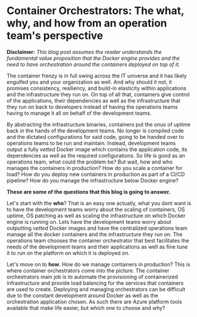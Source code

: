 # Container Orchestrators: The what, why, and how from an operation team's perspective


**Disclaimer:** *This blog post assumes the reader understands the fundamental value proposition that the Docker engine provides and the need to have orchestration around the containers deployed on top of it.*

The container frenzy is in full swing across the IT universe and it has likely engulfed you and your organization as well. And why should it not, it promises consistency, resiliency, and build-in elasticity within applications and the infrastructure they run on. On top of all that, containers give control of the applications, their dependencies as well as the infrastructure that they run on back to developers instead of having the operations teams having to manage it all on behalf of the development teams. 

By abstracting the infrastructure binaries, containers put the onus of uptime back in the hands of the development teams. No longer is compiled code and the dictated configurations for said code, going to be handed over to operations teams to be run and maintain. Instead, development teams output a fully *vetted* Docker image which contains the application code, its dependencies as well as the required configurations. So life is good as an operations team, what could the problem be? But wait, how and who manages the containers in production? How do you scale a container for load? How do you deploy new containers in production as part of a CI/CD pipeline? How do you manage the infrastructure below Docker engine? 

**These are some of the questions that this blog is going to answer.**

Let's start with the **who**? That is an easy one actually, what you dont want is to have the development teams worry about the scaling of containers, OS uptime, OS patching as well as scaling the infrastructure on which Docker engine is running on. Lets have the development teams worry about outputting *vetted* Docker images and have the centralized operations team manage all the docker containers and the infrastructure they run on. The operations team chooses the container orchestrator that best facilitates the needs of the development teams and their applications as well as fine tune it to run on the platform on which it is deployed on.

Let's move on to **how**. How do we manage containers in production? This is where container orchestrators come into the picture. The container orchestrators main job is to automate the provisioning of containerized infrastructure and provide load balancing for the services that containers are used to create. Deploying and managing orchestrators can be difficult due to the constant development around Docker as well as the orchestration application chosen. As such there are Azure platform tools available that make life easier, but which one to choose and why? 



